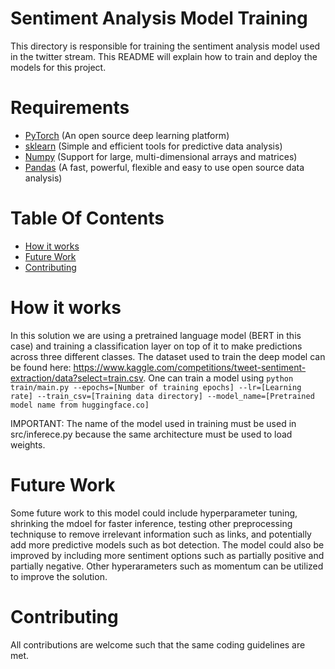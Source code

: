 # Sentiment Analysis Model Training
This directory is responsible for training the sentiment analysis model used in the twitter stream.  This README will explain how to train and deploy the models for this project.

# Requirements
- [PyTorch](https://pytorch.org/) (An open source deep learning platform) 
- [sklearn](scikit-learn.org) (Simple and efficient tools for predictive data analysis)
- [Numpy](https://numpy.org) (Support for large, multi-dimensional arrays and matrices)
- [Pandas](https://pandas.pydata.org/) (A fast, powerful, flexible and easy to use open source data analysis)

# Table Of Contents
-  [How it works](#how-it-works)
-  [Future Work](#future-work)
-  [Contributing](#contributing)

# How it works 
In this solution we are using a pretrained language model (BERT in this case) and training a classification layer on top of it to make predictions across three different classes.  The dataset used to train the deep model can be found here: https://www.kaggle.com/competitions/tweet-sentiment-extraction/data?select=train.csv.  One can train a model using ```python train/main.py --epochs=[Number of training epochs] --lr=[Learning rate] --train_csv=[Training data directory] --model_name=[Pretrained model name from huggingface.co]```

IMPORTANT: The name of the model used in training must be used in src/inferece.py because the same architecture must be used to load weights.


# Future Work
Some future work to this model could include hyperparameter tuning, shrinking the mdoel for faster inference, testing other preprocessing techniquse to remove irrelevant information such as links, and potentially add more predictive models such as bot detection.  The model could also be improved by including more sentiment options such as partially positive and partially negative.  Other hyperarameters such as momentum can be utilized to improve the solution.

# Contributing
All contributions are welcome such that the same coding guidelines are met.




